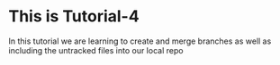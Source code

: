 # This is Tutorial-4

 In this tutorial we are learning to create and merge branches as well as including the untracked files into our local repo